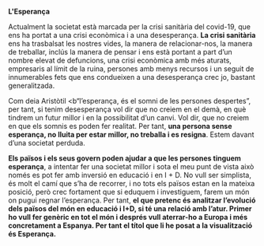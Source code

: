 <b>L'Esperança</b>

Actualment la societat està marcada per la crisi sanitària del covid-19, que ens ha portat a una crisi econòmica i a una desesperança.  <b>La crisi sanitària</b> ens ha trasbalsat les nostres vides, la manera de relacionar-nos, la manera de treballar, inclús la manera de pensar i ens està portant a part d’un nombre elevat de defuncions, una crisi econòmica amb més aturats, empresaris al límit de la ruina, persones amb menys recursos i un seguit de innumerables fets que ens condueixen a una desesperança crec jo, bastant generalitzada. 

Com deia Aristòtil <b“l’esperança, és el somni de les persones despertes”</b>, per tant, si tenim desesperança vol dir que no creiem en el demà, en què tindrem un futur millor i en la possibilitat d’un canvi. Vol dir, que no creiem en que els somnis es poden fer realitat. Per tant, <b>una persona sense esperança, no lluita per estar millor, no treballa i es resigna</b>. Estem davant d’una societat perduda. 

<b>Els països i els seus govern poden ajudar a que les persones tinguem esperança</b>, a intentar fer una societat millor i sota el meu punt de vista això només es pot fer amb inversió en educació i en I + D. No vull ser simplista, és molt el camí que s’ha de recorrer, i no tots els països estan en la mateixa posició, però crec fortament que si eduquem i investiguem, farem un món on pugui regnar l’esperança. Per tant, <b>el que pretenc és analitzar l’evolució dels països del món en educació i I+D, si té una relació amb l’atur<b>. Primer ho vull fer genèric en tot el món i després vull aterrar-ho a Europa i més concretament a Espanya. Per tant el títol que li he posat a la visualització és Esperança.
